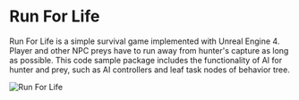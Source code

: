 # Run For Life

Run For Life is a simple survival game implemented with Unreal Engine 4. Player and other NPC preys have to run away from hunter's capture as long as possible. This code sample package includes the functionality of AI for hunter and prey, such as AI controllers and leaf task nodes of behavior tree.

![](http://people.cs.nctu.edu.tw/~dingjun/images/RunForLife.png "Run For Life")
